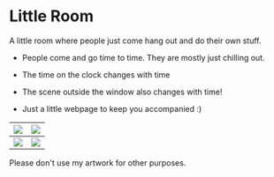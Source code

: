# Little Room

A little room where people just come hang out and do their own stuff.

* People come and go time to time. They are mostly just chilling out.
* The time on the clock changes with time
* The scene outside the window also changes with time!

* Just a little webpage to keep you accompanied :)



![](https://imgur.com/bNJkG89.png) | ![](https://imgur.com/UejXFGc.png)
:-------------------------:|:-------------------------:
![](https://imgur.com/ouMDMdV.png) | ![](https://imgur.com/0NAIcBv.png)


Please don't use my artwork for other purposes.